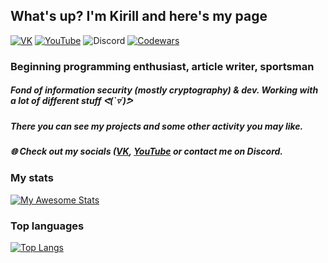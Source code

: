 ## What's up? I'm Kirill and here's my page
[![VK](https://img.shields.io/badge/-VK-303030?style=for-the-badge&logo=VK&logoColor=0078ff)](https://vk.com/daredev)
[![YouTube](https://img.shields.io/badge/-YouTube-303030?style=for-the-badge&logo=YouTube&logoColor=db0404)](https://www.youtube.com/c/daredev)
![Discord](https://img.shields.io/badge/-Kyakov%237913-303030?style=for-the-badge&logo=discord&logoColor=5865f2)
[![Codewars](https://img.shields.io/badge/-CDWRS-303030?style=for-the-badge&logo=codewars&logoColor=F9F6EE)](https://www.codewars.com/users/kyakov)
### Beginning programming enthusiast, article writer, sportsman
##### Fond of information security (mostly cryptography) & dev. Working with a lot of different stuff ᕙ(`▿´)ᕗ
##### There you can see my projects and some other activity you may like️.
##### 🌐 Check out my socials ([VK](https://vk.com/daredev), [YouTube](https://www.youtube.com/c/daredev) or contact me on Discord.
###
### My stats
[![My Awesome Stats](https://awesome-github-stats.azurewebsites.net/user-stats/yakcrypt?cardType=github&theme=react&Background=162343)](https://git.io/awesome-stats-card)
### Top languages
[![Top Langs](https://github-readme-stats.vercel.app/api/top-langs/?username=yakcrypt&layout=compact&theme=react&Background=1623433)](https://github.com/anuraghazra/github-readme-stats)
